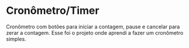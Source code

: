 # Cronômetro/Timer
Cronômetro com botões para iniciar a contagem, pause e cancelar para zerar a contagem.
Esse foi o projeto onde aprendi a fazer um cronômetro simples.
